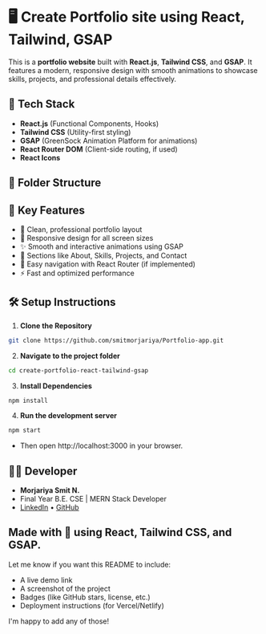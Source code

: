 # 🖥️ Create Portfolio site using React, Tailwind, GSAP

This is a **portfolio website** built with **React.js**, **Tailwind CSS**, and **GSAP**. It features a modern, responsive design with smooth animations to showcase skills, projects, and professional details effectively.

## 🚀 Tech Stack

- **React.js** (Functional Components, Hooks)  
- **Tailwind CSS** (Utility-first styling)  
- **GSAP** (GreenSock Animation Platform for animations)  
- **React Router DOM** (Client-side routing, if used)
- **React Icons** 

## 📂 Folder Structure




## 🎯 Key Features

- 💼 Clean, professional portfolio layout  
- 🎨 Responsive design for all screen sizes  
- ✨ Smooth and interactive animations using GSAP  
- 📄 Sections like About, Skills, Projects, and Contact  
- 🔗 Easy navigation with React Router (if implemented)  
- ⚡ Fast and optimized performance  

## 🛠️ Setup Instructions

1. **Clone the Repository**

```bash
git clone https://github.com/smitmorjariya/Portfolio-app.git
```

2. **Navigate to the project folder**

```bash
cd create-portfolio-react-tailwind-gsap
```
3. **Install Dependencies**

```bash
npm install
```
4. **Run the development server**

```bash
npm start
```
- Then open http://localhost:3000 in your browser.

## 👨‍💻 Developer

- **Morjariya Smit N.**
- Final Year B.E. CSE | MERN Stack Developer  
- [LinkedIn](https://www.linkedin.com/in/smit-morjariya021/) • [GitHub](https://github.com/smitmorjariya)




Made with 💙 using React, Tailwind CSS, and GSAP.
---

Let me know if you want this README to include:
- A live demo link
- A screenshot of the project
- Badges (like GitHub stars, license, etc.)
- Deployment instructions (for Vercel/Netlify)

I'm happy to add any of those!

